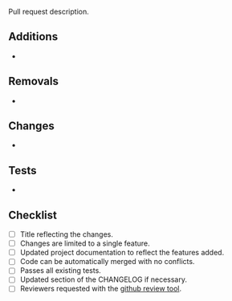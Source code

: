 Pull request description.

## Additions

-

## Removals

-

## Changes

-

## Tests

-

## Checklist

- [ ] Title reflecting the changes.
- [ ] Changes are limited to a single feature.
- [ ] Updated project documentation to reflect the features added.
- [ ] Code can be automatically merged with no conflicts.
- [ ] Passes all existing tests.
- [ ] Updated section of the CHANGELOG if necessary.
- [ ] Reviewers requested with the [github review tool](https://help.github.com/articles/requesting-a-pull-request-review/).
